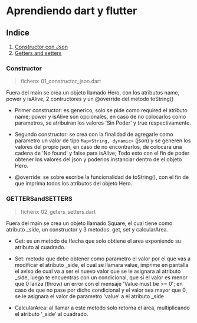 # Aprendiendo dart y flutter

## Indice

1. [Constructor con Json](#constructor)
2. [Getters and setters](#gettersandsetters)

### Constructor

> fichero: 01_constructor_json.dart

Fuera del main se crea un objeto llamado Hero, con los atributos name, power y isAlive, 2 contructores y un @override del metodo toString()

* Primer constructor: es generico, solo se pide como required el atributo name; power y isAlive son opcionales, en caso de no colocarlos como parametros, se atribuiran los valores 'Sin Poder' y true respectivamente.

* Segundo constructor: se crea con la finalidad de agregarle como parametro un valor de tipo ``Map<String, dynamic>`` (json) y se generen los valores del propio json, en caso de no encontrarlos, de colocara una cadena de 'No found' y false para isAlive;  Todo esto con el fin de poder obtener los valores del json y poderlos instanciar dentro de el objeto Hero.

* @override: se sobre escribe la funcionalidad de toString(), con el fin de que imprima todos los atributos del objeto Hero.

### GETTERSandSETTERS

> fichero: 02_geters_setters.dart

Fuera del main se crea un objeto llamado Square, el cual tiene como atributo _side, un constructor y 3 metodos: get, set y calcularArea.

* Get: es un metodo de flecha que solo obtiene el area exponiendo su atributo al cuadrado.

* Set: metodo que debe obtener como parametro el valor por el que vas a modificar el atributo _side, el cual se llamara value, imprime en pantalla el aviso de cual va a ser el nuevo valor que se le asignara al atributo _side, luego te encuentras con un condicional, que si el valor es menor que 0 lanza (throw) un error con el mensaje 'Value must be >= 0'; en caso de que no pase por dicho condicional y el valor sea mayor que 0, se le asignara el valor de parametro 'value' a el atributo _side

* CalcularArea: al llamar a este metodo solo retorna el area, multiplicando el atributo '_side' al cuadrado.
